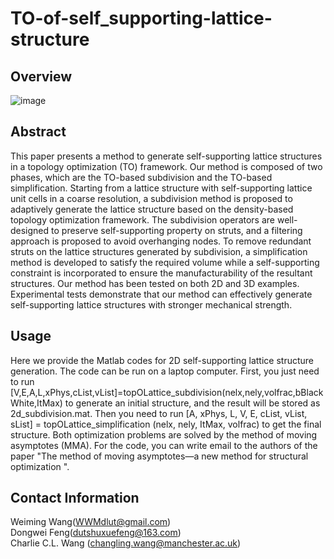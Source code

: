 # TO-of-self_supporting-lattice-structure
## Overview
![image](https://user-images.githubusercontent.com/124340386/222349655-d4113531-157c-4424-a1c8-a7f7aa017ab0.png)

## Abstract
This paper presents a method to generate self-supporting lattice structures in a topology optimization (TO) framework.
Our method is composed of two phases, which are the TO-based subdivision and the TO-based simplification. Starting
from a lattice structure with self-supporting lattice unit cells in a coarse resolution, a subdivision method is proposed to
adaptively generate the lattice structure based on the density-based topology optimization framework. The subdivision
operators are well-designed to preserve self-supporting property on struts, and a filtering approach is proposed to avoid
overhanging nodes. To remove redundant struts on the lattice structures generated by subdivision, a simplification
method is developed to satisfy the required volume while a self-supporting constraint is incorporated to ensure the
manufacturability of the resultant structures. Our method has been tested on both 2D and 3D examples. Experimental
tests demonstrate that our method can effectively generate self-supporting lattice structures with stronger mechanical
strength.
## Usage
Here we provide the Matlab codes for 2D self-supporting lattice structure generation. The code can be run on a laptop computer. First, you just need to run [V,E,A,L,xPhys,cList,vList]=topOLattice_subdivision(nelx,nely,volfrac,bBlackWhite,ItMax) to generate an initial structure, and the result will be stored as 2d_subdivision.mat. Then you need to run [A, xPhys, L, V, E, cList, vList, sList] = topOLattice_simplification (nelx, nely, ItMax, volfrac) to get the final structure. Both optimization problems are solved by the method of moving asymptotes (MMA). For the code, you can write email to the authors of the paper "The method of moving asymptotes—a new method for structural optimization ".


## Contact Information
Weiming Wang(WWMdlut@gmail.com)  
Dongwei Feng(dutshuxuefeng@163.com)  
Charlie C.L. Wang (changling.wang@manchester.ac.uk)
